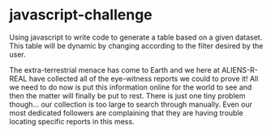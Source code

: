 # javascript-challenge

Using javascript to write code to generate a table based on a given dataset.
This table will be dynamic by changing according to the filter desired by the user. 

The extra-terrestrial menace has come to Earth and we here at ALIENS-R-REAL have collected all of the eye-witness reports we could to prove it! 
All we need to do now is put this information online for the world to see and then the matter will finally be put to rest.
There is just one tiny problem though... our collection is too large to search through manually. 
Even our most dedicated followers are complaining that they are having trouble locating specific reports in this mess.
